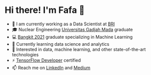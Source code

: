 # Hi there! I'm Fafa 👋

- 💼 I am currently working as a Data Scientist at <a href="https://https://bri.co.id/en/home" target="_blank">BRI</a>
- 🎓 Nuclear Engineering <a href="https://www.ugm.ac.id/en" target="_blank">Universitas Gadjah Mada</a> graduate
- 💻 <a href="https://grow.google/intl/id_id/bangkit/" target="_blank">Bangkit 2021</a> graduate specializing in Machine Learning
- 🌱 Currently learning data science and analytics
- 👀 Interested in data, machine learning, and other state-of-the-art technologies
- ⚡ <a href="https://www.credential.net/63b72c21-21f8-4883-a992-d0abd24329d0#gs.e9kkzy" target="_blank">TensorFlow Developer</a> certified
- 📫 Reach me on <a href="https://www.linkedin.com/in/fafafwzn/" target="_blank">LinkedIn</a> and <a href="https://fafafwzn.medium.com/" target="_blank">Medium</a>
